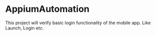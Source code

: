 # AppiumAutomation
This project will verify basic login functionality of the mobile app. Like Launch, Login etc.
